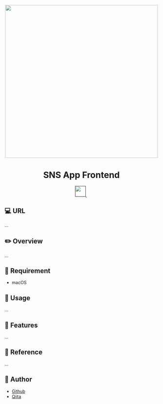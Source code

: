 <div align="center">
  <img src="https://user-images.githubusercontent.com/11171872/203345580-40a14fa9-b1f0-4c29-a042-138ff78f7d9b.jpg" width="500">
</div>

<h1 align="center">SNS App Frontend</h1>

<div align="center">
  <a href="">
    <img src="" height="35">
  </a>&nbsp;
</div>

## :computer: URL

...

## :pencil2: Overview

...

## :hammer: Requirement

- macOS

## :pushpin: Usage

...

## :railway_car: Features

...

## :green_book: Reference

...

## :hatching_chick: Author

- [Github](https://github.com/shumatsumoto)
- [Qiita](https://qiita.com/ShuMatsumoto)
